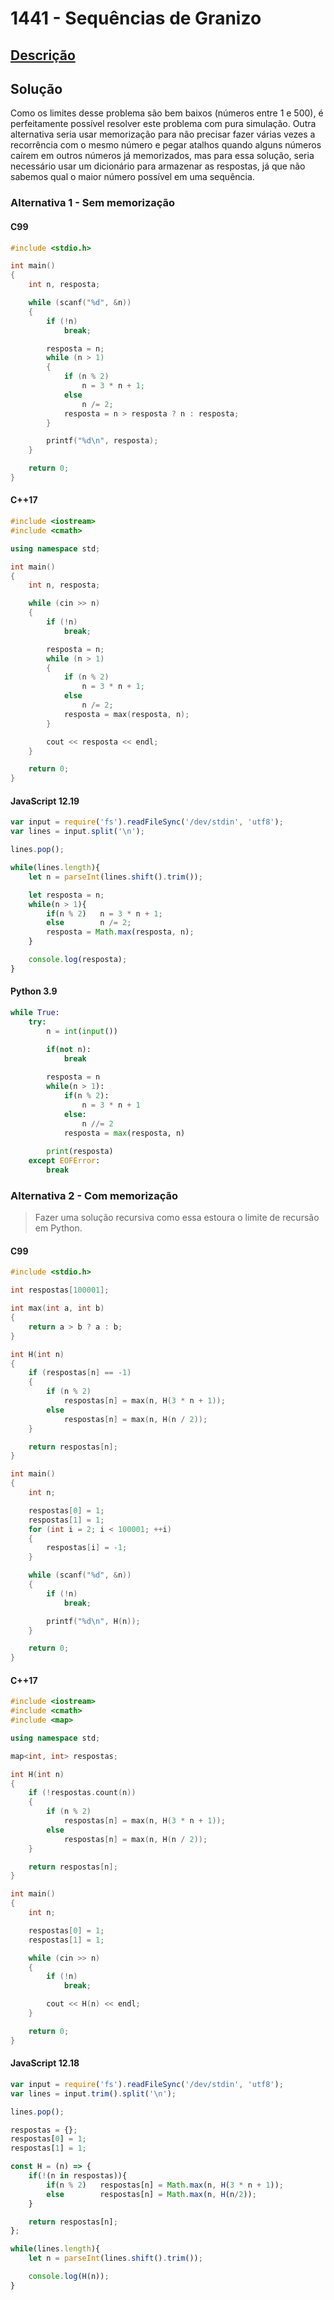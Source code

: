 # 1441 - Sequências de Granizo

## [Descrição](https://www.beecrowd.com.br/judge/pt/problems/view/1441)

## Solução

Como os limites desse problema são bem baixos (números entre 1 e 500), é perfeitamente possível resolver este problema com pura simulação. Outra alternativa seria usar memorização para não precisar fazer várias vezes a recorrência com o mesmo número e pegar atalhos quando alguns números caírem em outros números já memorizados, mas para essa solução, seria necessário usar um dicionário para armazenar as respostas, já que não sabemos qual o maior número possível em uma sequência.

### Alternativa 1 - Sem memorização

#### C99
```c
#include <stdio.h>

int main()
{
    int n, resposta;

    while (scanf("%d", &n))
    {
        if (!n)
            break;

        resposta = n;
        while (n > 1)
        {
            if (n % 2)
                n = 3 * n + 1;
            else
                n /= 2;
            resposta = n > resposta ? n : resposta;
        }

        printf("%d\n", resposta);
    }

    return 0;
}
```

#### C++17
```cpp
#include <iostream>
#include <cmath>

using namespace std;

int main()
{
    int n, resposta;

    while (cin >> n)
    {
        if (!n)
            break;

        resposta = n;
        while (n > 1)
        {
            if (n % 2)
                n = 3 * n + 1;
            else
                n /= 2;
            resposta = max(resposta, n);
        }

        cout << resposta << endl;
    }

    return 0;
}
```

#### JavaScript 12.19
```javascript
var input = require('fs').readFileSync('/dev/stdin', 'utf8');
var lines = input.split('\n');

lines.pop();

while(lines.length){
    let n = parseInt(lines.shift().trim());

    let resposta = n;
    while(n > 1){
        if(n % 2)   n = 3 * n + 1;
        else        n /= 2;
        resposta = Math.max(resposta, n);
    }

    console.log(resposta);
}
```

#### Python 3.9
```python
while True:
    try:
        n = int(input())

        if(not n):
            break
        
        resposta = n
        while(n > 1):
            if(n % 2):
                n = 3 * n + 1
            else:
                n //= 2
            resposta = max(resposta, n)
        
        print(resposta)
    except EOFError:
        break
```

### Alternativa 2 - Com memorização

> Fazer uma solução recursiva como essa estoura o limite de recursão em Python.

#### C99
```c
#include <stdio.h>

int respostas[100001];

int max(int a, int b)
{
    return a > b ? a : b;
}

int H(int n)
{
    if (respostas[n] == -1)
    {
        if (n % 2)
            respostas[n] = max(n, H(3 * n + 1));
        else
            respostas[n] = max(n, H(n / 2));
    }

    return respostas[n];
}

int main()
{
    int n;

    respostas[0] = 1;
    respostas[1] = 1;
    for (int i = 2; i < 100001; ++i)
    {
        respostas[i] = -1;
    }

    while (scanf("%d", &n))
    {
        if (!n)
            break;

        printf("%d\n", H(n));
    }

    return 0;
}
```

#### C++17
```cpp
#include <iostream>
#include <cmath>
#include <map>

using namespace std;

map<int, int> respostas;

int H(int n)
{
    if (!respostas.count(n))
    {
        if (n % 2)
            respostas[n] = max(n, H(3 * n + 1));
        else
            respostas[n] = max(n, H(n / 2));
    }

    return respostas[n];
}

int main()
{
    int n;

    respostas[0] = 1;
    respostas[1] = 1;

    while (cin >> n)
    {
        if (!n)
            break;

        cout << H(n) << endl;
    }

    return 0;
}
```

#### JavaScript 12.18
```javascript
var input = require('fs').readFileSync('/dev/stdin', 'utf8');
var lines = input.trim().split('\n');

lines.pop();

respostas = {};
respostas[0] = 1;
respostas[1] = 1;

const H = (n) => {
    if(!(n in respostas)){
        if(n % 2)   respostas[n] = Math.max(n, H(3 * n + 1));
        else        respostas[n] = Math.max(n, H(n/2));
    }

    return respostas[n];
};

while(lines.length){
    let n = parseInt(lines.shift().trim());

    console.log(H(n));
}
```